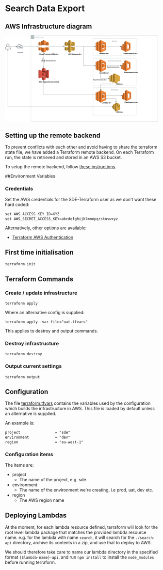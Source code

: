 # Search Data Export

## AWS Infrastructure diagram
![](../aws-diagram-export-data.svg)

## Setting up the remote backend
To prevent conflicts with each other and avoid having to share the terraform state file,
we have added a Terraform remote backend. On each Terraform run, the state is retrieved and stored
in an AWS S3 bucket.

To setup the remote backend, follow [these instructions](./terraform-s3-backend-setup.md).

##Environment Variables
### Credentials
Set the AWS credentials for the SDE-Terraform user as we don't want these hard coded:
```
set AWS_ACCESS_KEY_ID=XYZ
set AWS_SECRET_ACCESS_KEY=abcdefghijklmnopqrstuvwxyz
```

Alternatively, other options are available:
* [Terraform AWS Authentication](https://www.terraform.io/docs/providers/aws/index.html)

## First time initialisation
```
terraform init
```

## Terraform Commands
### Create / update infrastructure
```
terraform apply
```

Where an alternative config is supplied:
```
terraform apply -var-file="uat.tfvars"
```
This applies to destroy and output commands.

### Destroy infrastructure
```
terraform destroy
```

### Output current settings
```
terraform output
```

## Configuration
The file [terraform.tfvars](tarraform.tfvars) contains the variables used by the configuration which builds the infrastructure in AWS. This file is loaded by default unless an alternative is supplied.  

An example is:
```hcl-terraform
project                = "sde"
environment            = "dev"
region                 = "eu-west-1"
```

### Configuration items
The items are:
* project
    * The name of the project, e.g. sde
* environment
    * The name of the environment we're creating, i.e prod, uat, dev etc.
* region
    * The AWS region name

## Deploying Lambdas
At the moment, for each lambda resource defined, terraform will look for the root level lambda package that matches
the provided lambda resource name. e.g. for the lambda with name `search`, it will search for the `./search-api` directory,
archive its contents in a zip, and use that to deploy to AWS.

We should therefore take care to name our lambda directory in the specified format `{$lambda-name}-api`, and run `npm install`
to install the `node_modules` before running terraform.